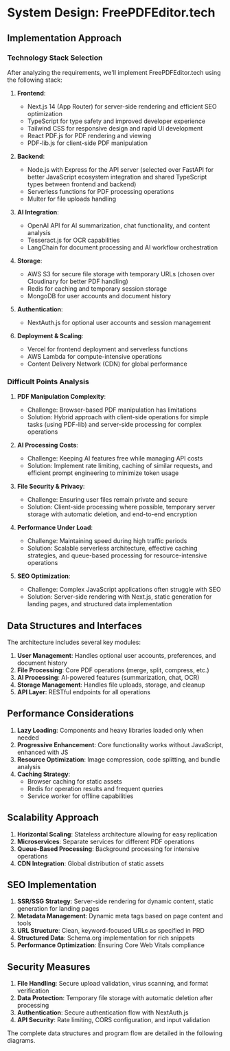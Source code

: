 # System Design: FreePDFEditor.tech

## Implementation Approach

### Technology Stack Selection

After analyzing the requirements, we'll implement FreePDFEditor.tech using the following stack:

1. **Frontend**: 
   - Next.js 14 (App Router) for server-side rendering and efficient SEO optimization
   - TypeScript for type safety and improved developer experience
   - Tailwind CSS for responsive design and rapid UI development
   - React PDF.js for PDF rendering and viewing
   - PDF-lib.js for client-side PDF manipulation

2. **Backend**: 
   - Node.js with Express for the API server (selected over FastAPI for better JavaScript ecosystem integration and shared TypeScript types between frontend and backend)
   - Serverless functions for PDF processing operations
   - Multer for file uploads handling

3. **AI Integration**:
   - OpenAI API for AI summarization, chat functionality, and content analysis
   - Tesseract.js for OCR capabilities
   - LangChain for document processing and AI workflow orchestration

4. **Storage**:
   - AWS S3 for secure file storage with temporary URLs (chosen over Cloudinary for better PDF handling)
   - Redis for caching and temporary session storage
   - MongoDB for user accounts and document history

5. **Authentication**:
   - NextAuth.js for optional user accounts and session management

6. **Deployment & Scaling**:
   - Vercel for frontend deployment and serverless functions
   - AWS Lambda for compute-intensive operations
   - Content Delivery Network (CDN) for global performance

### Difficult Points Analysis

1. **PDF Manipulation Complexity**:
   - Challenge: Browser-based PDF manipulation has limitations
   - Solution: Hybrid approach with client-side operations for simple tasks (using PDF-lib) and server-side processing for complex operations

2. **AI Processing Costs**:
   - Challenge: Keeping AI features free while managing API costs
   - Solution: Implement rate limiting, caching of similar requests, and efficient prompt engineering to minimize token usage

3. **File Security & Privacy**:
   - Challenge: Ensuring user files remain private and secure
   - Solution: Client-side processing where possible, temporary server storage with automatic deletion, and end-to-end encryption

4. **Performance Under Load**:
   - Challenge: Maintaining speed during high traffic periods
   - Solution: Scalable serverless architecture, effective caching strategies, and queue-based processing for resource-intensive operations

5. **SEO Optimization**:
   - Challenge: Complex JavaScript applications often struggle with SEO
   - Solution: Server-side rendering with Next.js, static generation for landing pages, and structured data implementation

## Data Structures and Interfaces

The architecture includes several key modules:

1. **User Management**: Handles optional user accounts, preferences, and document history
2. **File Processing**: Core PDF operations (merge, split, compress, etc.)
3. **AI Processing**: AI-powered features (summarization, chat, OCR)
4. **Storage Management**: Handles file uploads, storage, and cleanup
5. **API Layer**: RESTful endpoints for all operations

## Performance Considerations

1. **Lazy Loading**: Components and heavy libraries loaded only when needed
2. **Progressive Enhancement**: Core functionality works without JavaScript, enhanced with JS
3. **Resource Optimization**: Image compression, code splitting, and bundle analysis
4. **Caching Strategy**: 
   - Browser caching for static assets
   - Redis for operation results and frequent queries
   - Service worker for offline capabilities

## Scalability Approach

1. **Horizontal Scaling**: Stateless architecture allowing for easy replication
2. **Microservices**: Separate services for different PDF operations
3. **Queue-Based Processing**: Background processing for intensive operations
4. **CDN Integration**: Global distribution of static assets

## SEO Implementation

1. **SSR/SSG Strategy**: Server-side rendering for dynamic content, static generation for landing pages
2. **Metadata Management**: Dynamic meta tags based on page content and tools
3. **URL Structure**: Clean, keyword-focused URLs as specified in PRD
4. **Structured Data**: Schema.org implementation for rich snippets
5. **Performance Optimization**: Ensuring Core Web Vitals compliance

## Security Measures

1. **File Handling**: Secure upload validation, virus scanning, and format verification
2. **Data Protection**: Temporary file storage with automatic deletion after processing
3. **Authentication**: Secure authentication flow with NextAuth.js
4. **API Security**: Rate limiting, CORS configuration, and input validation

The complete data structures and program flow are detailed in the following diagrams.
